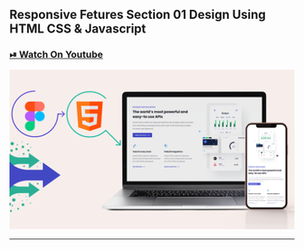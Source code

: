 ## Responsive Fetures Section 01 Design Using HTML CSS & Javascript

### [⏯ Watch On Youtube]()

![thumbnail](thumbnail.png)

----------